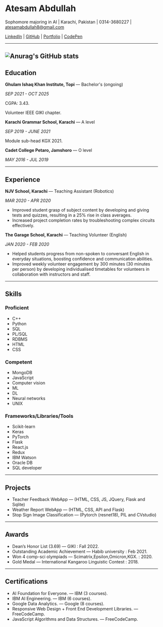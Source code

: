 # Atesam Abdullah

Sophomore majoring in AI | Karachi, Pakistan | 0314-3680227 | atesamabdullah8@gmail.com

[LinkedIn](https://www.linkedin.com/in/atesamabdullah/) | [GitHub](https://github.com/atesamabdullah) | [Portfolio](https://atesamabdullah.github.io/) | [CodePen](https://codepen.io/atesamabdullah)

---

![Anurag's GitHub stats](https://github-readme-stats.vercel.app/api?username=ATESAM-ABDULLAH&show_icons=true&theme=transparent)
---

## Education

**Ghulam Ishaq Khan Institute, Topi** — Bachelor's (ongoing)

*SEP 2021 - OCT 2025*

CGPA: 3.43.

Volunteer IEEE GIKI chapter.

**Karachi Grammar School, Karachi** — A level

*SEP 2019 - JUNE 2021*

Module sub-head KGX 2021.

**Cadet College Petaro, Jamshoro** — O level

*MAY 2016 - JUL 2019*

---

## Experience

**NJV School, Karachi** — Teaching Assistant (Robotics)

*MAR 2020 - APR 2020*

- Improved student grasp of subject content by developing and giving tests and quizzes, resulting in a 25% rise in class averages.
- Increased project completion rates by troubleshooting complex circuits effectively.

**The Garage School, Karachi** — Teaching Volunteer (English)

*JAN 2020 - FEB 2020*

- Helped students progress from non-spoken to conversant English in everyday situations, boosting confidence and communication abilities.
- Improved weekly volunteer engagement by 300 minutes (30 minutes per person) by developing individualised timetables for volunteers in collaboration with instructors and staff.

---

## Skills

### Proficient

- C++
- Python
- SQL
- PL/SQL
- RDBMS
- HTML
- CSS

### Competent

- MongoDB
- JavaScript
- Computer vision
- ML
- DL
- Neural networks
- UNIX

### Frameworks/Libraries/Tools

- Scikit-learn
- Keras
- PyTorch
- Flask
- React.js
- Redux
- IBM Watson
- Oracle DB
- SQL developer

---

## Projects

- Teacher Feedback WebApp — (HTML, CSS, JS, JQuery, Flask and Sqlite)
- Weather Report WebApp — (HTML, CSS, API and Flask)
- Stop Sign Image Classification — (Pytorch (resnet18), PIL and CVstudio)

---

## Awards

- Dean’s Honor List (3.69) — GIKI : Fall 2022.
- Outstanding Academic Achievement — Habib university : Feb 2021.
- Won 4 comp-sci olympiads — Scimatrix,Epsilon,Omicron,KGX. : 2020.
- Gold Medal — International Kangaroo Linguistic Contest : 2018.

---

## Certifications

- AI Foundation for Everyone. — IBM (3 courses).
- IBM AI Engineering. — IBM (6 courses).
- Google Data Analytics. — Google (8 courses).
- Responsive Web Design + Front End Development Libraries. — FreeCodeCamp.
- JavaScript Algorithms and Data Structures. — FreeCodeCamp.


